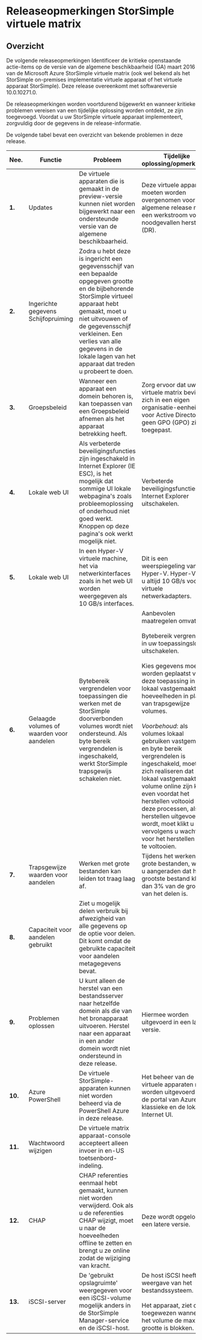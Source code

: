 <properties 
   pageTitle="Releaseopmerkingen StorSimple virtuele matrix | Microsoft Azure"
   description="Kritieke openstaande actie-items en oplossingen beschreven voor de virtuele StorSimple-matrix."
   services="storsimple"
   documentationCenter=""
   authors="alkohli"
   manager="carmonm"
   editor="" />
<tags 
   ms.service="storsimple"
   ms.devlang="NA"
   ms.topic="article"
   ms.tgt_pltfrm="NA"
   ms.workload="NA"
   ms.date="05/13/2016"
   ms.author="alkohli" />

# <a name="storsimple-virtual-array-release-notes"></a>Releaseopmerkingen StorSimple virtuele matrix

## <a name="overview"></a>Overzicht

De volgende releaseopmerkingen Identificeer de kritieke openstaande actie-items op de versie van de algemene beschikbaarheid (GA) maart 2016 van de Microsoft Azure StorSimple virtuele matrix (ook wel bekend als het StorSimple on-premises implementatie virtuele apparaat of het virtuele apparaat StorSimple). Deze release overeenkomt met softwareversie 10.0.10271.0.

De releaseopmerkingen worden voortdurend bijgewerkt en wanneer kritieke problemen vereisen van een tijdelijke oplossing worden ontdekt, ze zijn toegevoegd. Voordat u uw StorSimple virtuele apparaat implementeert, zorgvuldig door de gegevens in de release-informatie. 

De volgende tabel bevat een overzicht van bekende problemen in deze release.


| Nee. | Functie | Probleem | Tijdelijke oplossing/opmerkingen |
|-----|--------------------------|----------------------------------------------------------------------------------------------------------------------------------------------------------------------------------------------------------------------------------------------------------------------------|--------------------------------------------------------------------------------------------------------------------------------------------------------------------------------------------------------------------------------------------------------------------------------------------------------------------------------------------------------------------------------------------------------------------------------------------------------------------------------|
| **1.** | Updates | De virtuele apparaten die is gemaakt in de preview-versie kunnen niet worden bijgewerkt naar een ondersteunde versie van de algemene beschikbaarheid. | Deze virtuele apparaten moeten worden overgenomen voor de algemene release met een werkstroom voor noodgevallen herstel (DR). |
| **2.** | Ingerichte gegevens Schijfopruiming | Zodra u hebt deze is ingericht een gegevensschijf van een bepaalde opgegeven grootte en de bijbehorende StorSimple virtueel apparaat hebt gemaakt, moet u niet uitvouwen of de gegevensschijf verkleinen. Een verlies van alle gegevens in de lokale lagen van het apparaat dat treden u probeert te doen. |   |
| **3.** | Groepsbeleid | Wanneer een apparaat een domein behoren is, kan toepassen van een Groepsbeleid afnemen als het apparaat betrekking heeft. | Zorg ervoor dat uw virtuele matrix bevindt zich in een eigen organisatie-eenheid voor Active Directory en geen GPO (GPO) zijn toegepast.|
| **4.** | Lokale web UI | Als verbeterde beveiligingsfuncties zijn ingeschakeld in Internet Explorer (IE ESC), is het mogelijk dat sommige UI lokale webpagina's zoals probleemoplossing of onderhoud niet goed werkt. Knoppen op deze pagina's ook werkt mogelijk niet. | Verbeterde beveiligingsfuncties in Internet Explorer uitschakelen.|
| **5.** | Lokale web UI | In een Hyper-V virtuele machine, het via netwerkinterfaces zoals in het web UI worden weergegeven als 10 GB/s interfaces. | Dit is een weerspiegeling van Hyper-V. Hyper-V ziet u altijd 10 GB/s voor virtuele netwerkadapters. |
| **6.** | Gelaagde volumes of waarden voor aandelen | Bytebereik vergrendelen voor toepassingen die werken met de StorSimple doorverbonden volumes wordt niet ondersteund. Als byte bereik vergrendelen is ingeschakeld, werkt StorSimple trapsgewijs schakelen niet. | Aanbevolen maatregelen omvatten: <br></br>Bytebereik vergrendelen in uw toepassingslogica uitschakelen.<br></br>Kies gegevens moeten worden geplaatst van deze toepassing in lokaal vastgemaakte hoeveelheden in plaats van trapsgewijze volumes.<br></br>*Voorbehoud*: als volumes lokaal gebruiken vastgemaakt en byte bereik vergrendelen is ingeschakeld, moet u zich realiseren dat het lokaal vastgemaakte volume online zijn kan even voordat het herstellen voltooid is. In deze processen, als een herstellen uitgevoerd wordt, moet klikt u vervolgens u wachten voor het herstellen om te voltooien. |
| **7.** | Trapsgewijze waarden voor aandelen | Werken met grote bestanden kan leiden tot traag laag af. | Tijdens het werken met grote bestanden, wordt u aangeraden dat het grootste bestand kleiner dan 3% van de grootte van het delen is. |
| **8.** | Capaciteit voor aandelen gebruikt | Ziet u mogelijk delen verbruik bij afwezigheid van alle gegevens op de optie voor delen. Dit komt omdat de gebruikte capaciteit voor aandelen metagegevens bevat. |   |
| **9.** | Problemen oplossen | U kunt alleen de herstel van een bestandsserver naar hetzelfde domein als die van het bronapparaat uitvoeren. Herstel naar een apparaat in een ander domein wordt niet ondersteund in deze release. | Hiermee worden uitgevoerd in een latere versie. |
| **10.** | Azure PowerShell | De virtuele StorSimple-apparaten kunnen niet worden beheerd via de PowerShell Azure in deze release. | Het beheer van de virtuele apparaten moet worden uitgevoerd via de portal van Azure klassieke en de lokale Internet UI. |
| **11.** | Wachtwoord wijzigen | De virtuele matrix apparaat-console accepteert alleen invoer in en-US toetsenbord-indeling. |   |
| **12.** | CHAP | CHAP referenties eenmaal hebt gemaakt, kunnen niet worden verwijderd. Ook als u de referenties CHAP wijzigt, moet u naar de hoeveelheden offline te zetten en brengt u ze online zodat de wijziging van kracht. | Deze wordt opgelost in een latere versie. |
| **13.** | iSCSI-server  | De 'gebruikt opslagruimte' weergegeven voor een iSCSI-volume mogelijk anders in de StorSimple Manager-service en de iSCSI-host. | De host iSCSI heeft de weergave van het bestandssysteem.<br></br>Het apparaat, ziet de toegewezen wanneer het volume de maximale grootte is blokken.|
